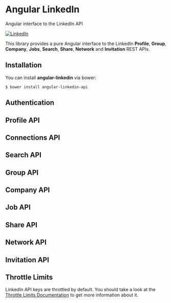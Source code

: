 # Angular LinkedIn

Angular interface to the LinkedIn API

[![LinkedIn](http://developer.linkedin.com/sites/default/files/LinkedIn_Logo60px.png)](http://developer.linkedin.com)

This library provides a pure Angular interface to the LinkedIn **Profile**, **Group**, **Company**, **Jobs**, **Search**, **Share**, **Network** and **Invitation** REST APIs.


## Installation


You can install **angular-linkedin** via bower:

    $ bower install angular-linkedin-api


## Authentication

## Profile API

## Connections API

## Search API

## Group API

## Company API

## Job API

## Share API

## Network API

## Invitation API

## Throttle Limits

LinkedIn API keys are throttled by default. You should take a look at the [Throttle Limits Documentation](http://developer.linkedin.com/documents/throttle-limits) to get more information about it.
